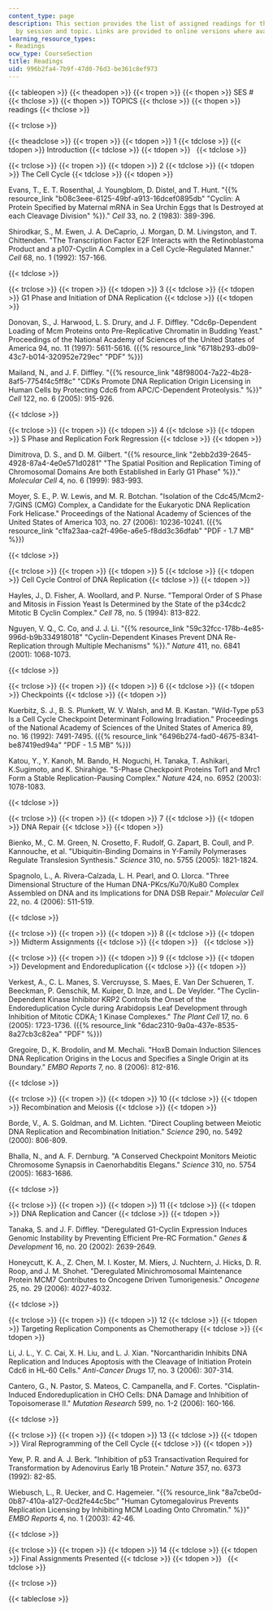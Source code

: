 ```yaml
---
content_type: page
description: This section provides the list of assigned readings for the course, organized
  by session and topic. Links are provided to online versions where available.
learning_resource_types:
- Readings
ocw_type: CourseSection
title: Readings
uid: 996b2fa4-7b9f-47d0-76d3-be361c8ef973
---
```


{{< tableopen >}}
{{< theadopen >}}
{{< tropen >}}
{{< thopen >}}
SES #
{{< thclose >}}
{{< thopen >}}
TOPICS
{{< thclose >}}
{{< thopen >}}
readings
{{< thclose >}}

{{< trclose >}}

{{< theadclose >}}
{{< tropen >}}
{{< tdopen >}}
1
{{< tdclose >}}
{{< tdopen >}}
Introduction
{{< tdclose >}}
{{< tdopen >}}
 
{{< tdclose >}}

{{< trclose >}}
{{< tropen >}}
{{< tdopen >}}
2
{{< tdclose >}}
{{< tdopen >}}
The Cell Cycle
{{< tdclose >}}
{{< tdopen >}}


Evans, T., E. T. Rosenthal, J. Youngblom, D. Distel, and T. Hunt. "{{% resource_link "b08c3eee-6125-49bf-a913-16dcef0895db" "Cyclin: A Protein Specified by Maternal mRNA in Sea Urchin Eggs that Is Destroyed at each Cleavage Division" %}}." _Cell_ 33, no. 2 (1983): 389-396.

Shirodkar, S., M. Ewen, J. A. DeCaprio, J. Morgan, D. M. Livingston, and T. Chittenden. "The Transcription Factor E2F Interacts with the Retinoblastoma Product and a p107-Cyclin A Complex in a Cell Cycle-Regulated Manner." _Cell_ 68, no. 1 (1992): 157-166.


{{< tdclose >}}

{{< trclose >}}
{{< tropen >}}
{{< tdopen >}}
3
{{< tdclose >}}
{{< tdopen >}}
G1 Phase and Initiation of DNA Replication
{{< tdclose >}}
{{< tdopen >}}


Donovan, S., J. Harwood, L. S. Drury, and J. F. Diffley. "Cdc6p-Dependent Loading of Mcm Proteins onto Pre-Replicative Chromatin in Budding Yeast." Proceedings of the National Academy of Sciences of the United States of America 94, no. 11 (1997): 5611-5616. ({{% resource_link "6718b293-db09-43c7-b014-320952e729ec" "PDF" %}})

Mailand, N., and J. F. Diffley. "{{% resource_link "48f98004-7a22-4b28-8af5-7754f4c5ff8c" "CDKs Promote DNA Replication Origin Licensing in Human Cells by Protecting Cdc6 from APC/C-Dependent Proteolysis." %}}" _Cell_ 122, no. 6 (2005): 915-926.


{{< tdclose >}}

{{< trclose >}}
{{< tropen >}}
{{< tdopen >}}
4
{{< tdclose >}}
{{< tdopen >}}
S Phase and Replication Fork Regression
{{< tdclose >}}
{{< tdopen >}}


Dimitrova, D. S., and D. M. Gilbert. "{{% resource_link "2ebb2d39-2645-4928-87a4-4e0e571d0281" "The Spatial Position and Replication Timing of Chromosomal Domains Are both Established in Early G1 Phase" %}}." _Molecular Cell_ 4, no. 6 (1999): 983-993.

Moyer, S. E., P. W. Lewis, and M. R. Botchan. "Isolation of the Cdc45/Mcm2-7/GINS (CMG) Complex, a Candidate for the Eukaryotic DNA Replication Fork Helicase." Proceedings of the National Academy of Sciences of the United States of America 103, no. 27 (2006): 10236-10241. ({{% resource_link "c1fa23aa-ca2f-496e-a6e5-f8dd3c36dfab" "PDF - 1.7 MB" %}})


{{< tdclose >}}

{{< trclose >}}
{{< tropen >}}
{{< tdopen >}}
5
{{< tdclose >}}
{{< tdopen >}}
Cell Cycle Control of DNA Replication
{{< tdclose >}}
{{< tdopen >}}


Hayles, J., D. Fisher, A. Woollard, and P. Nurse. "Temporal Order of S Phase and Mitosis in Fission Yeast Is Determined by the State of the p34cdc2 Mitotic B Cyclin Complex." _Cell_ 78, no. 5 (1994): 813-822.

Nguyen, V. Q., C. Co, and J. J. Li. "{{% resource_link "59c32fcc-178b-4e85-996d-b9b334918018" "Cyclin-Dependent Kinases Prevent DNA Re-Replication through Multiple Mechanisms" %}}." _Nature_ 411, no. 6841 (2001): 1068-1073.


{{< tdclose >}}

{{< trclose >}}
{{< tropen >}}
{{< tdopen >}}
6
{{< tdclose >}}
{{< tdopen >}}
Checkpoints
{{< tdclose >}}
{{< tdopen >}}


Kuerbitz, S. J., B. S. Plunkett, W. V. Walsh, and M. B. Kastan. "Wild-Type p53 Is a Cell Cycle Checkpoint Determinant Following Irradiation." Proceedings of the National Academy of Sciences of the United States of America 89, no. 16 (1992): 7491-7495. ({{% resource_link "6496b274-fad0-4675-8341-be87419ed94a" "PDF - 1.5 MB" %}})

Katou, Y., Y. Kanoh, M. Bando, H. Noguchi, H. Tanaka, T. Ashikari, K.Sugimoto, and K. Shirahige. "S-Phase Checkpoint Proteins Tof1 and Mrc1 Form a Stable Replication-Pausing Complex." _Nature_ 424, no. 6952 (2003): 1078-1083.


{{< tdclose >}}

{{< trclose >}}
{{< tropen >}}
{{< tdopen >}}
7
{{< tdclose >}}
{{< tdopen >}}
DNA Repair
{{< tdclose >}}
{{< tdopen >}}


Bienko, M., C. M. Green, N. Crosetto, F. Rudolf, G. Zapart, B. Coull, and P. Kannouche, et al. "Ubiquitin-Binding Domains in Y-Family Polymerases Regulate Translesion Synthesis." _Science_ 310, no. 5755 (2005): 1821-1824.

Spagnolo, L., A. Rivera-Calzada, L. H. Pearl, and O. Llorca. "Three Dimensional Structure of the Human DNA-PKcs/Ku70/Ku80 Complex Assembled on DNA and its Implications for DNA DSB Repair." _Molecular Cell_ 22, no. 4 (2006): 511-519.


{{< tdclose >}}

{{< trclose >}}
{{< tropen >}}
{{< tdopen >}}
8
{{< tdclose >}}
{{< tdopen >}}
Midterm Assignments
{{< tdclose >}}
{{< tdopen >}}
 
{{< tdclose >}}

{{< trclose >}}
{{< tropen >}}
{{< tdopen >}}
9
{{< tdclose >}}
{{< tdopen >}}
Development and Endoreduplication
{{< tdclose >}}
{{< tdopen >}}


Verkest, A., C. L. Manes, S. Vercruysse, S. Maes, E. Van Der Schueren, T. Beeckman, P. Genschik, M. Kuiper, D. Inze, and L. De Veylder. "The Cyclin-Dependent Kinase Inhibitor KRP2 Controls the Onset of the Endoreduplication Cycle during Arabidopsis Leaf Development through Inhibition of Mitotic CDKA; 1 Kinase Complexes." _The Plant Cell_ 17, no. 6 (2005): 1723-1736. ({{% resource_link "6dac2310-9a0a-437e-8535-8a27cb3c82ea" "PDF" %}})

Gregoire, D., K. Brodolin, and M. Mechali. "HoxB Domain Induction Silences DNA Replication Origins in the Locus and Specifies a Single Origin at its Boundary." _EMBO Reports_ 7, no. 8 (2006): 812-816.


{{< tdclose >}}

{{< trclose >}}
{{< tropen >}}
{{< tdopen >}}
10
{{< tdclose >}}
{{< tdopen >}}
Recombination and Meiosis
{{< tdclose >}}
{{< tdopen >}}


Borde, V., A. S. Goldman, and M. Lichten. "Direct Coupling between Meiotic DNA Replication and Recombination Initiation." _Science_ 290, no. 5492 (2000): 806-809.

Bhalla, N., and A. F. Dernburg. "A Conserved Checkpoint Monitors Meiotic Chromosome Synapsis in Caenorhabditis Elegans." _Science_ 310, no. 5754 (2005): 1683-1686.


{{< tdclose >}}

{{< trclose >}}
{{< tropen >}}
{{< tdopen >}}
11
{{< tdclose >}}
{{< tdopen >}}
DNA Replication and Cancer
{{< tdclose >}}
{{< tdopen >}}


Tanaka, S. and J. F. Diffley. "Deregulated G1-Cyclin Expression Induces Genomic Instability by Preventing Efficient Pre-RC Formation." _Genes & Development_ 16, no. 20 (2002): 2639-2649.

Honeycutt, K. A., Z. Chen, M. I. Koster, M. Miers, J. Nuchtern, J. Hicks, D. R. Roop, and J. M. Shohet. "Deregulated Minichromosomal Maintenance Protein MCM7 Contributes to Oncogene Driven Tumorigenesis." _Oncogene_ 25, no. 29 (2006): 4027-4032.


{{< tdclose >}}

{{< trclose >}}
{{< tropen >}}
{{< tdopen >}}
12
{{< tdclose >}}
{{< tdopen >}}
Targeting Replication Components as Chemotherapy
{{< tdclose >}}
{{< tdopen >}}


Li, J. L., Y. C. Cai, X. H. Liu, and L. J. Xian. "Norcantharidin Inhibits DNA Replication and Induces Apoptosis with the Cleavage of Initiation Protein Cdc6 in HL-60 Cells." _Anti-Cancer Drugs_ 17, no. 3 (2006): 307-314.

Cantero, G., N. Pastor, S. Mateos, C. Campanella, and F. Cortes. "Cisplatin-Induced Endoreduplication in CHO Cells: DNA Damage and Inhibition of Topoisomerase II." _Mutation Research_ 599, no. 1-2 (2006): 160-166.


{{< tdclose >}}

{{< trclose >}}
{{< tropen >}}
{{< tdopen >}}
13
{{< tdclose >}}
{{< tdopen >}}
Viral Reprogramming of the Cell Cycle
{{< tdclose >}}
{{< tdopen >}}


Yew, P. R. and A. J. Berk. "Inhibition of p53 Transactivation Required for Transformation by Adenovirus Early 1B Protein." _Nature_ 357, no. 6373 (1992): 82-85.

Wiebusch, L., R. Uecker, and C. Hagemeier. "{{% resource_link "8a7cbe0d-0b87-410a-a127-0cd2fe44c5bc" "Human Cytomegalovirus Prevents Replication Licensing by Inhibiting MCM Loading Onto Chromatin." %}}" _EMBO Reports_ 4, no. 1 (2003): 42-46.


{{< tdclose >}}

{{< trclose >}}
{{< tropen >}}
{{< tdopen >}}
14
{{< tdclose >}}
{{< tdopen >}}
Final Assignments Presented
{{< tdclose >}}
{{< tdopen >}}
 
{{< tdclose >}}

{{< trclose >}}

{{< tableclose >}}